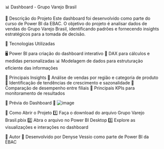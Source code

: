 
📊 Dashboard - Grupo Varejo Brasil

📌 Descrição do Projeto
Este dashboard foi desenvolvido como parte do curso de Power BI da EBAC. O objetivo do projeto é analisar dados de vendas do Grupo Varejo Brasil, identificando padrões e fornecendo insights estratégicos para a tomada de decisão.

📌 Tecnologias Utilizadas

🖥️ Power BI para criação do dashboard interativo
🧠 DAX para cálculos e medidas personalizadas
📊 Modelagem de dados para estruturação eficiente das informações

📌 Principais Insights
🔹 Análise de vendas por região e categoria de produto
🔹 Identificação de tendências de crescimento e sazonalidade
🔹 Comparação de desempenho entre filiais
🔹 Principais KPIs para monitoramento de resultados

📌 Prévia do Dashboard
🔹 ![image](https://github.com/user-attachments/assets/a6b3bb7f-57b8-4235-a06f-608ef705b89e)


📌 Como Abrir o Projeto
1️⃣ Faça o download do arquivo Grupo Varejo Brasil.pbix
2️⃣ Abra o arquivo no Power BI Desktop
3️⃣ Explore as visualizações e interações no dashboard

📌 Autor
🚀 Desenvolvido por Denyse Vessio como parte de Power BI da EBAC
